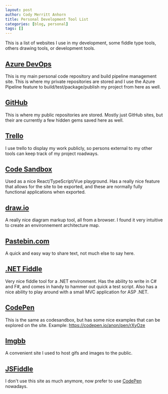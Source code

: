```yaml
---
layout: post
author: Cody Merritt Anhorn
title: Personal Development Tool List
categories: [blog, personal]
tags: []
---
```


This is a list of websites I use in my development, some fiddle type tools, others drawing tools, or development tools.

## [Azure DevOps](https://visualstudio.com) 

This is my main personal code repository and build pipeline management site. This is where my private repositories are stored and I use the Azure Pipeline feature to build/test/package/publish my project from here as well. 

## [GitHub](https://github.com)

This is where my public repositories are stored. Mostly just GitHub sites, but their are currently a few hidden gems saved here as well.

## [Trello](https://trello.com)

I use trello to display my work publicly, so persons external to my other tools can keep track of my project roadways.

## [Code Sandbox](https://codesandbox.io)

Used as a nice React/TypeScript/Vue playground. Has a really nice feature that allows for the site to be exported, and these are normally fully functional applications when exported.

## [draw.io](https://about.draw.io/)

A really nice diagram markup tool, all from a browser. I found it very intuitive to create an environnement architecture map.

## [Pastebin.com](https://pastebin.com/)

A quick and easy way to share text, not much else to say here.

## [.NET Fiddle](https://dotnetfiddle.net/)

Very nice fiddle tool for a .NET environment. Has the ability to write in C# and F#, and comes in handy to hammer out quick a test script. Also has a nice ability to play around with a small MVC application for ASP .NET.

## [CodePen](https://codepen.io/)

This is the same as codesandbox, but has some nice examples that can be explored on the site. Example: https://codepen.io/anon/pen/rXyOze

## [Imgbb](https://imgbb.com)

A convenient site I used to host gifs and images to the public.

## [JSFiddle](https://jsfiddle.net/)

I don't use this site as much anymore, now prefer to use [CodePen](https://codepen.io/) nowadays.